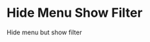 <!-- This README file is going to be the one displayed on the Grafana.com website for your plugin -->

# Hide Menu Show Filter

Hide menu but show filter
